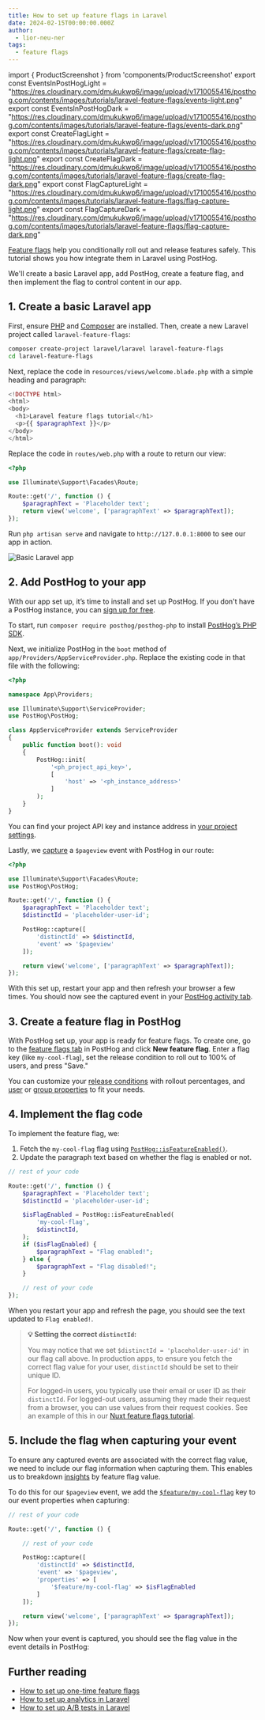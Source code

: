 ```yaml
---
title: How to set up feature flags in Laravel
date: 2024-02-15T00:00:00.000Z
author:
  - lior-neu-ner
tags:
  - feature flags
---
```


import { ProductScreenshot } from 'components/ProductScreenshot'
export const EventsInPostHogLight = "https://res.cloudinary.com/dmukukwp6/image/upload/v1710055416/posthog.com/contents/images/tutorials/laravel-feature-flags/events-light.png"
export const EventsInPostHogDark = "https://res.cloudinary.com/dmukukwp6/image/upload/v1710055416/posthog.com/contents/images/tutorials/laravel-feature-flags/events-dark.png"
export const CreateFlagLight = "https://res.cloudinary.com/dmukukwp6/image/upload/v1710055416/posthog.com/contents/images/tutorials/laravel-feature-flags/create-flag-light.png"
export const CreateFlagDark = "https://res.cloudinary.com/dmukukwp6/image/upload/v1710055416/posthog.com/contents/images/tutorials/laravel-feature-flags/create-flag-dark.png"
export const FlagCaptureLight = "https://res.cloudinary.com/dmukukwp6/image/upload/v1710055416/posthog.com/contents/images/tutorials/laravel-feature-flags/flag-capture-light.png"
export const FlagCaptureDark = "https://res.cloudinary.com/dmukukwp6/image/upload/v1710055416/posthog.com/contents/images/tutorials/laravel-feature-flags/flag-capture-dark.png"

[Feature flags](/feature-flags) help you conditionally roll out and release features safely. This tutorial shows you how integrate them in Laravel using PostHog. 

We'll create a basic Laravel app, add PostHog, create a feature flag, and then implement the flag to control content in our app.

## 1. Create a basic Laravel app

First, ensure [PHP](https://www.php.net/manual/en/install.php) and [Composer](https://getcomposer.org/) are installed. Then, create a new Laravel project called `laravel-feature-flags`:

```bash
composer create-project laravel/laravel laravel-feature-flags
cd laravel-feature-flags
```

Next, replace the code in `resources/views/welcome.blade.php` with a simple heading and paragraph:

```php file=resources/views/welcome.blade.php
<!DOCTYPE html>
<html>
<body>
  <h1>Laravel feature flags tutorial</h1>
  <p>{{ $paragraphText }}</p>
</body>
</html>
```

Replace the code in `routes/web.php` with a route to return our view:

```php file=routes/web.php
<?php

use Illuminate\Support\Facades\Route;

Route::get('/', function () {
    $paragraphText = 'Placeholder text';
    return view('welcome', ['paragraphText' => $paragraphText]);
});
```

Run `php artisan serve` and navigate to `http://127.0.0.1:8000` to see our app in action.

![Basic Laravel app](../images/tutorials/laravel-feature-flags/basic-app.png)

## 2. Add PostHog to your app

With our app set up, it’s time to install and set up PostHog. If you don't have a PostHog instance, you can [sign up for free](https://us.posthog.com/signup).

To start, run `composer require posthog/posthog-php` to install [PostHog’s PHP SDK](/docs/libraries/php).

Next, we initialize PostHog in the `boot` method of `app/Providers/AppServiceProvider.php`. Replace the existing code in that file with the following:

```php file=app/Providers/AppServiceProvider.php
<?php

namespace App\Providers;

use Illuminate\Support\ServiceProvider;
use PostHog\PostHog;

class AppServiceProvider extends ServiceProvider
{
    public function boot(): void
    {
        PostHog::init(
            '<ph_project_api_key>',
            [
                'host' => '<ph_instance_address>'
            ]
        );
    }
}
```

You can find your project API key and instance address in [your project settings](https://us.posthog.com/project/settings). 

Lastly, we [capture](/docs/product-analytics/capture-events) a `$pageview` event with PostHog in our route: 

```php file=routes/web.php
<?php

use Illuminate\Support\Facades\Route;
use PostHog\PostHog;

Route::get('/', function () {
    $paragraphText = 'Placeholder text';
    $distinctId = 'placeholder-user-id'; 

    PostHog::capture([
        'distinctId' => $distinctId,
        'event' => '$pageview'
    ]);

    return view('welcome', ['paragraphText' => $paragraphText]);
});
```

With this set up, restart your app and then refresh your browser a few times. You should now see the captured event in your [PostHog activity tab](https://us.posthog.com/events).

<ProductScreenshot
  imageLight={EventsInPostHogLight} 
  imageDark={EventsInPostHogDark} 
  alt="Events captured in PostHog" 
  classes="rounded"
/>

## 3. Create a feature flag in PostHog

With PostHog set up, your app is ready for feature flags. To create one, go to the [feature flags tab](https://us.posthog.com/feature_flags) in PostHog and click **New feature flag**. Enter a flag key (like `my-cool-flag`), set the release condition to roll out to 100% of users, and press "Save."

<ProductScreenshot
  imageLight={CreateFlagLight} 
  imageDark={CreateFlagDark} 
  alt="Feature flag created in PostHog" 
  classes="rounded"
/>

You can customize your [release conditions](/docs/feature-flags/creating-feature-flags#release-conditions) with rollout percentages, and [user](/docs/product-analytics/user-properties) or [group properties](/docs/product-analytics/group-analytics) to fit your needs.

## 4. Implement the flag code

To implement the feature flag, we: 

1. Fetch the `my-cool-flag` flag using [`PostHog::isFeatureEnabled()`](/docs/libraries/php#feature-flags). 
2. Update the paragraph text based on whether the flag is enabled or not.

```php file=routes/web.php
// rest of your code

Route::get('/', function () {
    $paragraphText = 'Placeholder text';
    $distinctId = 'placeholder-user-id'; 

    $isFlagEnabled = PostHog::isFeatureEnabled(
        'my-cool-flag',
        $distinctId,
    );
    if ($isFlagEnabled) {
        $paragraphText = "Flag enabled!";
    } else {
        $paragraphText = "Flag disabled!";
    }

    // rest of your code
});
```

When you restart your app and refresh the page, you should see the text updated to `Flag enabled!`. 

> **💡 Setting the correct `distinctId`:**
> 
> You may notice that we set `$distinctId = 'placeholder-user-id'` in our flag call above. In production apps, to ensure you fetch the correct flag value for your user, `distinctId` should be set to their unique ID. 
> 
> For logged-in users, you typically use their email or user ID as their `distinctId`. For logged-out users, assuming they made their request from a browser, you can use values from their request cookies. See an example of this in our [Nuxt feature flags tutorial](/tutorials/nuxt-feature-flags#setting-the-correct-distinctid).

## 5. Include the flag when capturing your event

To ensure any captured events are associated with the correct flag value, we need to include our flag information when capturing them. This enables us to breakdown [insights](/docs/product-analytics/insights) by feature flag value.

To do this for our `$pageview` event, we add the [`$feature/my-cool-flag`](/docs/libraries/php#step-2-include-feature-flag-information-when-capturing-events) key to our event properties when capturing:

```php file=routes/web.php
// rest of your code

Route::get('/', function () {

    // rest of your code

    PostHog::capture([
        'distinctId' => $distinctId,
        'event' => '$pageview',
        'properties' => [
            '$feature/my-cool-flag' => $isFlagEnabled
        ]
    ]);

    return view('welcome', ['paragraphText' => $paragraphText]);
});
```

Now when your event is captured, you should see the flag value in the event details in PostHog:

<ProductScreenshot
  imageLight={FlagCaptureLight} 
  imageDark={FlagCaptureDark} 
  alt="Flag details in event in PostHog" 
  classes="rounded"
/>

## Further reading

- [How to set up one-time feature flags](/tutorials/one-time-feature-flags)
- [How to set up analytics in Laravel](/tutorials/laravel-analytics)
- [How to set up A/B tests in Laravel](/tutorials/laravel-ab-tests)
